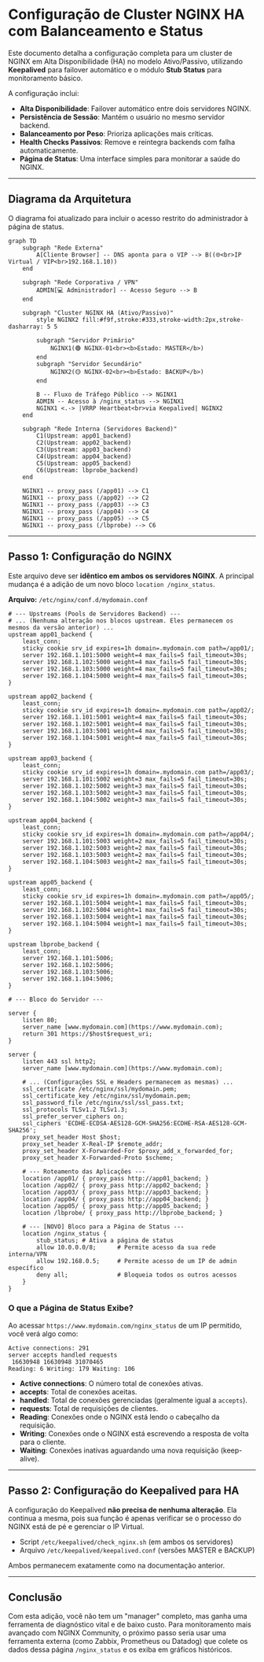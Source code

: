 # Configuração de Cluster NGINX HA com Balanceamento e Status

Este documento detalha a configuração completa para um cluster de NGINX em Alta Disponibilidade (HA) no modelo Ativo/Passivo, utilizando **Keepalived** para failover automático e o módulo **Stub Status** para monitoramento básico.

A configuração inclui:
* **Alta Disponibilidade**: Failover automático entre dois servidores NGINX.
* **Persistência de Sessão**: Mantém o usuário no mesmo servidor backend.
* **Balanceamento por Peso**: Prioriza aplicações mais críticas.
* **Health Checks Passivos**: Remove e reintegra backends com falha automaticamente.
* **Página de Status**: Uma interface simples para monitorar a saúde do NGINX.

---

## Diagrama da Arquitetura

O diagrama foi atualizado para incluir o acesso restrito do administrador à página de status.

```mermaid
graph TD
    subgraph "Rede Externa"
        A[Cliente Browser] -- DNS aponta para o VIP --> B((🌐<br>IP Virtual / VIP<br>192.168.1.10))
    end

    subgraph "Rede Corporativa / VPN"
        ADMIN[💻 Administrador] -- Acesso Seguro --> B
    end

    subgraph "Cluster NGINX HA (Ativo/Passivo)"
        style NGINX2 fill:#f9f,stroke:#333,stroke-width:2px,stroke-dasharray: 5 5

        subgraph "Servidor Primário"
            NGINX1(🟢 NGINX-01<br><b>Estado: MASTER</b>)
        end
        subgraph "Servidor Secundário"
            NGINX2(🟡 NGINX-02<br><b>Estado: BACKUP</b>)
        end

        B -- Fluxo de Tráfego Público --> NGINX1
        ADMIN -- Acesso à /nginx_status --> NGINX1
        NGINX1 <.-> |VRRP Heartbeat<br>via Keepalived| NGINX2
    end

    subgraph "Rede Interna (Servidores Backend)"
        C1(Upstream: app01_backend)
        C2(Upstream: app02_backend)
        C3(Upstream: app03_backend)
        C4(Upstream: app04_backend)
        C5(Upstream: app05_backend)
        C6(Upstream: lbprobe_backend)
    end

    NGINX1 -- proxy_pass (/app01) --> C1
    NGINX1 -- proxy_pass (/app02) --> C2
    NGINX1 -- proxy_pass (/app03) --> C3
    NGINX1 -- proxy_pass (/app04) --> C4
    NGINX1 -- proxy_pass (/app05) --> C5
    NGINX1 -- proxy_pass (/lbprobe) --> C6
```

---

## Passo 1: Configuração do NGINX

Este arquivo deve ser **idêntico em ambos os servidores NGINX**. A principal mudança é a adição de um novo bloco `location /nginx_status`.

**Arquivo:** `/etc/nginx/conf.d/mydomain.conf`

```nginx
# --- Upstreams (Pools de Servidores Backend) ---
# ... (Nenhuma alteração nos blocos upstream. Eles permanecem os mesmos da versão anterior) ...
upstream app01_backend {
    least_conn;
    sticky cookie srv_id expires=1h domain=.mydomain.com path=/app01/;
    server 192.168.1.101:5000 weight=4 max_fails=5 fail_timeout=30s;
    server 192.168.1.102:5000 weight=4 max_fails=5 fail_timeout=30s;
    server 192.168.1.103:5000 weight=4 max_fails=5 fail_timeout=30s;
    server 192.168.1.104:5000 weight=4 max_fails=5 fail_timeout=30s;
}

upstream app02_backend {
    least_conn;
    sticky cookie srv_id expires=1h domain=.mydomain.com path=/app02/;
    server 192.168.1.101:5001 weight=4 max_fails=5 fail_timeout=30s;
    server 192.168.1.102:5001 weight=4 max_fails=5 fail_timeout=30s;
    server 192.168.1.103:5001 weight=4 max_fails=5 fail_timeout=30s;
    server 192.168.1.104:5001 weight=4 max_fails=5 fail_timeout=30s;
}

upstream app03_backend {
    least_conn;
    sticky cookie srv_id expires=1h domain=.mydomain.com path=/app03/;
    server 192.168.1.101:5002 weight=3 max_fails=5 fail_timeout=30s;
    server 192.168.1.102:5002 weight=3 max_fails=5 fail_timeout=30s;
    server 192.168.1.103:5002 weight=3 max_fails=5 fail_timeout=30s;
    server 192.168.1.104:5002 weight=3 max_fails=5 fail_timeout=30s;
}

upstream app04_backend {
    least_conn;
    sticky cookie srv_id expires=1h domain=.mydomain.com path=/app04/;
    server 192.168.1.101:5003 weight=2 max_fails=5 fail_timeout=30s;
    server 192.168.1.102:5003 weight=2 max_fails=5 fail_timeout=30s;
    server 192.168.1.103:5003 weight=2 max_fails=5 fail_timeout=30s;
    server 192.168.1.104:5003 weight=2 max_fails=5 fail_timeout=30s;
}

upstream app05_backend {
    least_conn;
    sticky cookie srv_id expires=1h domain=.mydomain.com path=/app05/;
    server 192.168.1.101:5004 weight=1 max_fails=5 fail_timeout=30s;
    server 192.168.1.102:5004 weight=1 max_fails=5 fail_timeout=30s;
    server 192.168.1.103:5004 weight=1 max_fails=5 fail_timeout=30s;
    server 192.168.1.104:5004 weight=1 max_fails=5 fail_timeout=30s;
}

upstream lbprobe_backend {
    least_conn;
    server 192.168.1.101:5006;
    server 192.168.1.102:5006;
    server 192.168.1.103:5006;
    server 192.168.1.104:5006;
}

# --- Bloco do Servidor ---

server {
    listen 80;
    server_name [www.mydomain.com](https://www.mydomain.com);
    return 301 https://$host$request_uri;
}

server {
    listen 443 ssl http2;
    server_name [www.mydomain.com](https://www.mydomain.com);

    # ... (Configurações SSL e Headers permanecem as mesmas) ...
    ssl_certificate /etc/nginx/ssl/mydomain.pem;
    ssl_certificate_key /etc/nginx/ssl/mydomain.pem;
    ssl_password_file /etc/nginx/ssl/ssl_pass.txt;
    ssl_protocols TLSv1.2 TLSv1.3;
    ssl_prefer_server_ciphers on;
    ssl_ciphers 'ECDHE-ECDSA-AES128-GCM-SHA256:ECDHE-RSA-AES128-GCM-SHA256';
    proxy_set_header Host $host;
    proxy_set_header X-Real-IP $remote_addr;
    proxy_set_header X-Forwarded-For $proxy_add_x_forwarded_for;
    proxy_set_header X-Forwarded-Proto $scheme;

    # --- Roteamento das Aplicações ---
    location /app01/ { proxy_pass http://app01_backend; }
    location /app02/ { proxy_pass http://app02_backend; }
    location /app03/ { proxy_pass http://app03_backend; }
    location /app04/ { proxy_pass http://app04_backend; }
    location /app05/ { proxy_pass http://app05_backend; }
    location /lbprobe/ { proxy_pass http://lbprobe_backend; }

    # --- [NOVO] Bloco para a Página de Status ---
    location /nginx_status {
        stub_status; # Ativa a página de status
        allow 10.0.0.0/8;      # Permite acesso da sua rede interna/VPN
        allow 192.168.0.5;     # Permite acesso de um IP de admin específico
        deny all;              # Bloqueia todos os outros acessos
    }
}
```

### O que a Página de Status Exibe?

Ao acessar `https://www.mydomain.com/nginx_status` de um IP permitido, você verá algo como:

```
Active connections: 291
server accepts handled requests
 16630948 16630948 31070465
Reading: 6 Writing: 179 Waiting: 106
```

* **Active connections**: O número total de conexões ativas.
* **accepts**: Total de conexões aceitas.
* **handled**: Total de conexões gerenciadas (geralmente igual a `accepts`).
* **requests**: Total de requisições de clientes.
* **Reading**: Conexões onde o NGINX está lendo o cabeçalho da requisição.
* **Writing**: Conexões onde o NGINX está escrevendo a resposta de volta para o cliente.
* **Waiting**: Conexões inativas aguardando uma nova requisição (keep-alive).

---

## Passo 2: Configuração do Keepalived para HA

A configuração do Keepalived **não precisa de nenhuma alteração**. Ela continua a mesma, pois sua função é apenas verificar se o processo do NGINX está de pé e gerenciar o IP Virtual.

* Script `/etc/keepalived/check_nginx.sh` (em ambos os servidores)
* Arquivo `/etc/keepalived/keepalived.conf` (versões MASTER e BACKUP)

Ambos permanecem exatamente como na documentação anterior.

---

## Conclusão

Com esta adição, você não tem um "manager" completo, mas ganha uma ferramenta de diagnóstico vital e de baixo custo. Para monitoramento mais avançado com NGINX Community, o próximo passo seria usar uma ferramenta externa (como Zabbix, Prometheus ou Datadog) que colete os dados dessa página `/nginx_status` e os exiba em gráficos históricos.

